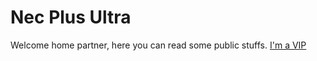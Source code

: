 # Nec Plus Ultra

Welcome home partner, here you can read some public stuffs. [I'm a VIP](private.md)